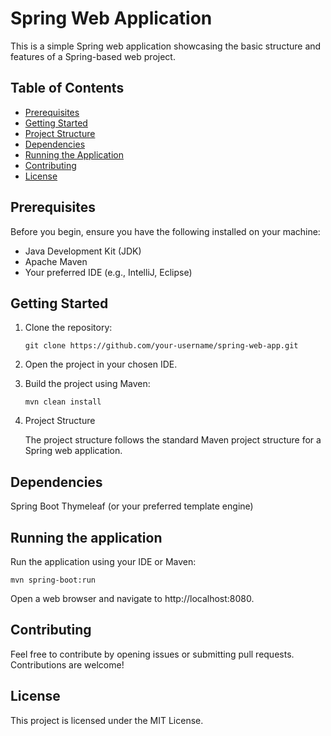 
# Spring Web Application

This is a simple Spring web application showcasing the basic structure and features of a Spring-based web project.

## Table of Contents

- [Prerequisites](#prerequisites)
- [Getting Started](#getting-started)
- [Project Structure](#project-structure)
- [Dependencies](#dependencies)
- [Running the Application](#running-the-application)
- [Contributing](#contributing)
- [License](#license)

## Prerequisites

Before you begin, ensure you have the following installed on your machine:

- Java Development Kit (JDK)
- Apache Maven
- Your preferred IDE (e.g., IntelliJ, Eclipse)

## Getting Started

1. Clone the repository:

	```git clone https://github.com/your-username/spring-web-app.git```

5. Open the project in your chosen IDE.

7. Build the project using Maven:

	```mvn clean install```

11. Project Structure

	The project structure follows the standard Maven project structure for a Spring web application.

## Dependencies

Spring Boot
Thymeleaf (or your preferred template engine)

## Running the application

Run the application using your IDE or Maven:

  ```mvn spring-boot:run```

Open a web browser and navigate to http://localhost:8080.

## Contributing

Feel free to contribute by opening issues or submitting pull requests. Contributions are welcome!

## License
This project is licensed under the MIT License.
